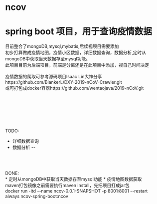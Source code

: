 # ncov
spring boot 项目，用于查询疫情数据<br>
=
目前整合了mongoDB,mysql,mybatis,后续视项目需要添加<br>
初步打算做成疫情地图，疫情小区数据，详细数据查询，数据分析,定时从mongoDB中获取当天数据存至mysql功能。<br>
此项目目前为后端项目，前端是分离还是在此项目中添加，视自己时间决定<br>
<br>
疫情数据的爬取可参考源码项目Isaac Lin大神分享https://github.com/BlankerL/DXY-2019-nCoV-Crawler.git<br>
或可打包成docker容器https://github.com/wentaojava/2019-nCoV.git
<br>
<br>
<br>
<br>
<br>
<br>
<br>
<br>
TODO:<br>
* 详细数据查询
* 数据分析
--
<br>
<br>
<br>
DONE:<br>
* 定时从mongoDB中获取当天数据存至mysql功能
* 疫情地图数据获取

<br>
maven打包镜像之前需要执行maven install，先把项目打成jar包
<br>
 docker run -itd --name ncov-0.0.1-SNAPSHOT -p 8001:8001 --restart always ncov-spring-boot:ncov
